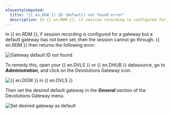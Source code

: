 ```yaml
---
eleventyComputed:
  title: "{{ en.DGW }} ID (Default) not found error"
  description: In {{ en.RDM }}, if session recording is configured for a gateway but a default gateway has not been set, then the session cannot go through.
---
```

In {{ en.RDM }}, if session recording is configured for a gateway but a default gateway has not been set, then the session cannot go through. {{ en.RDM }} then returns the following error:

![Gateway default ID not found](https://cdnweb.devolutions.net/docs/RDMW4020_2024_1.png)

To remedy this, open your {{ en.DVLS }} or {{ en.DHUB }} datasource, go to ***Administration***, and click on the Devolutions Gateway icon.

![{{ en.DGW }} in {{ en.DVLS }}](https://cdnweb.devolutions.net/docs/RDMW4022_2024_1.png)

 Then set the desired default gateway in the ***General*** section of the Devolutions Gateway menu.

![Set desired gateway as default](https://cdnweb.devolutions.net/docs/RDMW4021_2024_1.png)